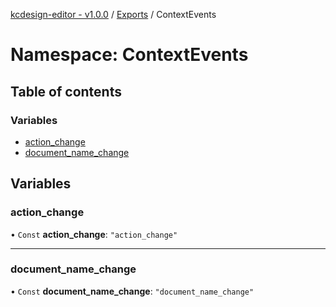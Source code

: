 [kcdesign-editor - v1.0.0](../README.md) / [Exports](../modules.md) / ContextEvents

# Namespace: ContextEvents

## Table of contents

### Variables

- [action\_change](ContextEvents.md#action_change)
- [document\_name\_change](ContextEvents.md#document_name_change)

## Variables

### action\_change

• `Const` **action\_change**: ``"action_change"``

___

### document\_name\_change

• `Const` **document\_name\_change**: ``"document_name_change"``
